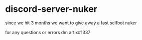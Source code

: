 # discord-server-nuker

since we hit 3 months we want to give away a fast selfbot nuker 

for any questions or errors dm artix#1337
